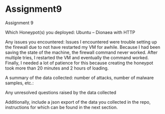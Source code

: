 # Assignment9
Assignment 9

Which Honeypot(s) you deployed:
Ubuntu – Dionaea with HTTP

Any issues you encountered:
Issues I encountered were trouble setting up the firewall due to not have restarted my VM for awhile. Because I had been saving the state of the machine, the firewall command never worked. After multiple tries, I restarted the VM and eventually the command worked. Finally, I needed a lot of patience for this because creating the honeypot took more than 20 minutes and 2 hours of loading. 


A summary of the data collected: number of attacks, number of malware samples, etc.:


Any unresolved questions raised by the data collected

Additionally, include a json export of the data you collected in the repo, instructions for which can be found in the next section.
